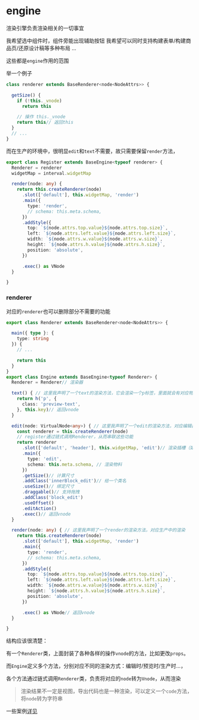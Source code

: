 # engine

渲染引擎负责渲染相关的一切事宜

我希望选中组件时，组件旁能出现辅助按钮
我希望可以同时支持构建表单/构建商品页/还原设计稿等多种布局
...

这些都是`engine`作用的范围


举一个例子
```ts
class renderer extends BaseRenderer<node<NodeAttrs>> {

  getSize() {
    if (!this._vnode)
      return this

    // 操作 this._vnode
    return this// 返回this
  }
  // ...
}
```


而在生产的环境中，很明显`edit`和`text`不需要，故只需要保留`render`方法，

```ts
export class Register extends BaseEngine<typeof renderer> {
  Renderer = renderer
  widgetMap = interval.widgetMap

  render(node: any) {
    return this.createRenderer(node)
      .slot(['default'], this.widgetMap, 'render')
      .main({
        type: 'render',
        // schema: this.meta.schema,
      })
      .addStyle({
        top: `${node.attrs.top.value}${node.attrs.top.size}`,
        left: `${node.attrs.left.value}${node.attrs.left.size}`,
        width: `${node.attrs.w.value}${node.attrs.w.size}`,
        height: `${node.attrs.h.value}${node.attrs.h.size}`,
        position: 'absolute',
      })

      .exec() as VNode
  }

}
```
### renderer
对应的`renderer`也可以删除部分不需要的功能

```ts
export class Renderer extends BaseRenderer<node<NodeAttrs>> {

  main({ type }: {
    type: string
  }) {
    // ...

    return this
  }
}
export class Engine extends BaseEngine<typeof Renderer> {
  Renderer = Renderer// 渲染器

  text() { // 这里我声明了一个text的渲染方法，它会渲染一个p标签，里面就会有对应物料的key,这就是左侧物料区的渲染方式
    return h('p', {
      class: 'preview-text',
    }, this.key)// 返回vnode
  }

  edit(node: VirtualNode<any>) { // 这里我声明了一个edit的渲染方法，对应编辑器中的渲染方式
    const renderer = this.createRenderer(node)
    // register通过链式调用Renderer，从而串联这些功能
    return renderer
      .slot(['default', 'header'], this.widgetMap, 'edit')// 渲染插槽（如果有的话
      .main({
        type: 'edit',
        schema: this.meta.schema, // 渲染物料
      })
      .getSize()// 计算尺寸
      .addClass('innerBlock_edit')// 给一个类名
      .useSize()// 绑定尺寸
      .draggable()// 支持拖拽
      .addClass('block_edit')
      .useOffset()
      .editAction()
      .exec()// 返回vnode
  }

  render(node: any) { // 这里我声明了一个render的渲染方法，对应生产中的渲染
    return this.createRenderer(node)
      .slot(['default'], this.widgetMap, 'render')
      .main({
        type: 'render',
        // schema: this.meta.schema,
      })
      .addStyle({
        top: `${node.attrs.top.value}${node.attrs.top.size}`,
        left: `${node.attrs.left.value}${node.attrs.left.size}`,
        width: `${node.attrs.w.value}${node.attrs.w.size}`,
        height: `${node.attrs.h.value}${node.attrs.h.size}`,
        position: 'absolute',
      })

      .exec() as VNode// 返回vnode
  }

}
```
结构应该很清楚：

有一个`Renderer`类，上面封装了各种各样的操作`vnode`的方法，比如更改`props`。

而`Engine`定义多个方法，分别对应不同的渲染方式：编辑时/预览时/生产时...，

各个方法通过链式调用`Renderer`类，负责将对应的`node`转为`Vnode`，从而渲染

> 渲染结果不一定是视图，导出代码也是一种渲染，可以定义一个`code`方法，将`node`转为字符串

一些案例[详见]()



